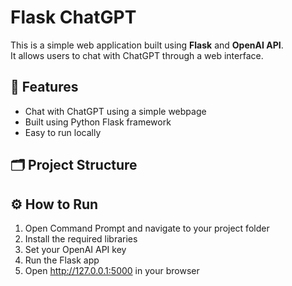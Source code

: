 
# Flask ChatGPT

This is a simple web application built using **Flask** and **OpenAI API**.  
It allows users to chat with ChatGPT through a web interface.

## 🧠 Features
- Chat with ChatGPT using a simple webpage  
- Built using Python Flask framework  
- Easy to run locally  

## 🗂️ Project Structure
## ⚙️ How to Run
1. Open Command Prompt and navigate to your project folder
2. Install the required libraries
3. Set your OpenAI API key
4. Run the Flask app
5. Open http://127.0.0.1:5000 in your browser

